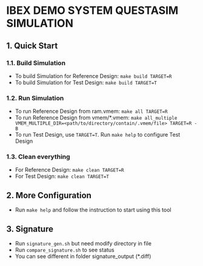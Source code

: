 # IBEX DEMO SYSTEM QUESTASIM SIMULATION

## **1. Quick Start**

### **1.1. Build Simulation**
- To build Simulation for Reference Design: `make build TARGET=R`
- To build Simulation for Test Design:      `make build TARGET=T`

### **1.2. Run Simulation**

- To run Reference Design from ram.vmem: `make all TARGET=R`
- To run Reference Design from vmem/*.vmem: `make all_multiple VMEM_MULTIPLE_DIR=<path/to/directory/contain/.vmem/file> TARGET=R -B`
- To run Test Design, use `TARGET=T`. Run `make help` to configure Test Design

### **1.3. Clean everything**
- For Reference Design: `make clean TARGET=R`
- For Test Design:      `make clean TARGET=T`

## **2. More Configuration**

- Run `make help` and follow the instruction to start using this tool

## **3. Signature**

- Run `signature_gen.sh` but need modify directory in file 
- Run `compare_signature.sh` to see status
- You can see different in folder signature_output (*.diff)

